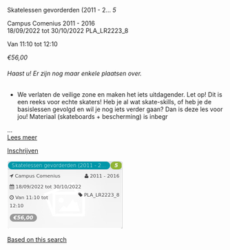 Skatelessen gevorderden (2011 - 2... *5*

Campus Comenius 2011 - 2016  
18/09/2022 tot 30/10/2022 PLA\_LR2223\_8  

Van 11:10 tot 12:10

*€56,00*

  

###### *Haast u! Er zijn nog maar enkele plaatsen over.*

  

*   We verlaten de veilige zone en maken het iets uitdagender. Let op! Dit is een reeks voor echte skaters! Heb je al wat skate-skills, of heb je de basislessen gevolgd en wil je nog iets verder gaan? Dan is deze les voor jou! Materiaal (skateboards + bescherming) is inbegr

 ...  
[Lees meer](https://tickets.vgc.be/activity/subscribe/PLA_LR2223_8)

[Inschrijven](https://tickets.vgc.be/activity/subscribe/PLA_LR2223_8)

![](76761.png)

[Based on this search](https://tickets.vgc.be/activity/index?&vrijeplaatsen=1&Age%5B%5D=4%2C6&entity=286)
